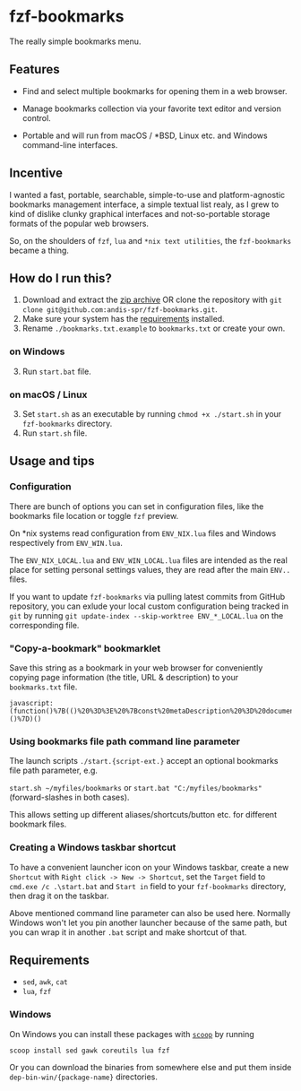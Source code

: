 # fzf-bookmarks

The really simple bookmarks menu.

## Features

- Find and select multiple bookmarks for opening them in a web browser.

- Manage bookmarks collection via your favorite text editor and version control.

- Portable and will run from macOS / *BSD, Linux etc. and Windows command-line interfaces.

## Incentive

I wanted a fast, portable, searchable, simple-to-use and platform-agnostic bookmarks management interface, a simple textual list realy, as I grew to kind of dislike clunky graphical interfaces and not-so-portable storage formats of the popular web browsers.

So, on the shoulders of `fzf`, `lua` and `*nix text utilities`, the `fzf-bookmarks` became a thing.

## How do I run this?

1. Download and extract the <a href="https://github.com/andis-spr/fzf-bookmarks/archive/master.zip">zip archive</a> OR clone the repository with `git clone git@github.com:andis-spr/fzf-bookmarks.git`.
2. Make sure your system has the <a href="#requirements">requirements</a> installed.
3. Rename `./bookmarks.txt.example` to `bookmarks.txt` or create your own.

### on Windows

3. Run `start.bat` file.

### on macOS / Linux

3. Set `start.sh` as an executable by running `chmod +x ./start.sh` in your `fzf-bookmarks` directory.
4. Run `start.sh` file.

## Usage and tips

### Configuration

There are bunch of options you can set in configuration files, like the bookmarks file location or toggle `fzf` preview.

On *nix systems read configuration from `ENV_NIX.lua` files and Windows respectively from `ENV_WIN.lua`.

The `ENV_NIX_LOCAL.lua` and `ENV_WIN_LOCAL.lua` files are intended as the real place for setting personal settings values, they are read after the main `ENV..` files.

If you want to update `fzf-bookmarks` via pulling latest commits from GitHub repository, you can exlude your local custom configuration being tracked in `git` by running `git update-index --skip-worktree ENV_*_LOCAL.lua` on the corresponding file.

### "Copy-a-bookmark" bookmarklet

Save this string as a bookmark in your web browser for conveniently copying page information (the title, URL & description) to your `bookmarks.txt` file.

```
javascript:(function()%7B(()%20%3D%3E%20%7Bconst%20metaDescription%20%3D%20document.querySelector(%60meta%5Bname%3D%22description%22%5D%60)%3Bconst%20prepend%20%3D%20%60%23%20%20%60%3Bconst%20colDelimeter%20%3D%20%60%20%20~%20%20%60%3Bprompt(%60Copy%20this%60%2C%60%24%7Bprepend%7D%24%7Bdocument.title.replace(%2F%5Cs%2B%2Fg%2C%20%60%20%60).trim()%7D%24%7BcolDelimeter%7D%24%7Bwindow.location%7D%24%7BcolDelimeter%7D%24%7BmetaDescription%20%26%26%20metaDescription.content.replace(%2F%5Cs%2B%2Fg%2C%20%60%20%60).trim()%7D%24%7BcolDelimeter%7D%60)%3B%7D)()%7D)()
```

### Using bookmarks file path command line parameter

The launch scripts `./start.{script-ext.}` accept an optional bookmarks file path parameter, e.g.

`start.sh ~/myfiles/bookmarks` or `start.bat "C:/myfiles/bookmarks"` (forward-slashes in both cases).

This allows setting up different aliases/shortcuts/button etc. for different bookmark files.

### Creating a Windows taskbar shortcut

To have a convenient launcher icon on your Windows taskbar, create a new `Shortcut` with `Right click -> New -> Shortcut`, set the `Target` field to `cmd.exe /c .\start.bat` and `Start in` field to your `fzf-bookmarks` directory, then drag it on the taskbar.

Above mentioned command line parameter can also be used here. Normally Windows won't let you pin another launcher because of the same path, but you can wrap it in another `.bat` script and make shortcut of that.

## Requirements

- `sed`, `awk`, `cat`
- `lua`, `fzf`

### Windows

On Windows you can install these packages with <a href="https://scoop.sh" target="_blank">`scoop`</a> by running

```
scoop install sed gawk coreutils lua fzf
```
Or you can download the binaries from somewhere else and put them inside `dep-bin-win/{package-name}` directories.
